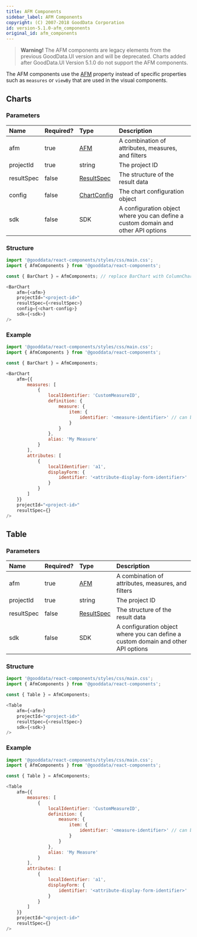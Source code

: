 ```yaml
---
title: AFM Components
sidebar_label: AFM Components
copyright: (C) 2007-2018 GoodData Corporation
id: version-5.1.0-afm_components
original_id: afm_components
---
```


> **Warning!** The AFM components are legacy elements from the previous GoodData.UI version and will be deprecated. Charts added after GoodData.UI Version 5.1.0 do not support the AFM components.

The AFM components use the [AFM](50_custom__execution.md) property instead of specific properties such as `measures` or `viewBy` that are used in the visual components.

## Charts

### Parameters

| Name | Required? | Type | Description |
| :--- | :--- | :--- | :--- |
| afm | true | [AFM](50_custom__execution.md) | A combination of attributes, measures, and filters |
| projectId | true | string | The project ID |
| resultSpec  | false | [ResultSpec](50_custom__result.md) | The structure of the result data |
| config  | false | [ChartConfig](15_props__chart_config.md) | The chart configuration object |
| sdk | false | SDK | A configuration object where you can define a custom domain and other API options |

### Structure

```javascript
import '@gooddata/react-components/styles/css/main.css';
import { AfmComponents } from '@gooddata/react-components';

const { BarChart } = AfmComponents; // replace BarChart with ColumnChart, LineChart, or PieChart whenever needed

<BarChart
    afm={<afm>}
    projectId="<project-id>"
    resultSpec={<resultSpec>}
    config={<chart-config>}
    sdk={<sdk>}
/>
```

### Example

```javascript
import '@gooddata/react-components/styles/css/main.css';
import { AfmComponents } from '@gooddata/react-components';

const { BarChart } = AfmComponents;

<BarChart
    afm={{
        measures: [
            {
                localIdentifier: 'CustomMeasureID',
                definition: {
                    measure: {
                        item: {
                            identifier: '<measure-identifier>' // can be referenced from the exported catalog
                        }
                    }
                },
                alias: 'My Measure'
            }
        ],
        attributes: [
            {
                localIdentifier: 'a1',
                displayForm: {
                    identifier: '<attribute-display-form-identifier>'
                }
            }
        ]
    }}
    projectId="<project-id>"
    resultSpec={}
/>
```

## Table

### Parameters

 Name | Required? | Type | Description |
| :--- | :--- | :--- | :--- |
| afm | true | [AFM](50_custom__execution.md) | A combination of attributes, measures, and filters |
| projectId | true | string | The project ID |
| resultSpec  | false | [ResultSpec](50_custom__result.md) | The structure of the result data |
| sdk | false | SDK | A configuration object where you can define a custom domain and other API options |

### Structure

```javascript
import '@gooddata/react-components/styles/css/main.css';
import { AfmComponents } from '@gooddata/react-components';

const { Table } = AfmComponents;

<Table
    afm={<afm>}
    projectId="<project-id>"
    resultSpec={<resultSpec>}
    sdk={<sdk>}
/>
```

### Example

```javascript
import '@gooddata/react-components/styles/css/main.css';
import { AfmComponents } from '@gooddata/react-components';

const { Table } = AfmComponents;

<Table
    afm={{
        measures: [
            {
                localIdentifier: 'CustomMeasureID',
                definition: {
                    measure: {
                        item: {
                            identifier: '<measure-identifier>' // can be referenced from the exported catalog
                        }
                    }
                },
                alias: 'My Measure'
            }
        ],
        attributes: [
            {
                localIdentifier: 'a1',
                displayForm: {
                    identifier: '<attribute-display-form-identifier>'
                }
            }
        ]
    }}
    projectId="<project-id>"
    resultSpec={}
/>
```
